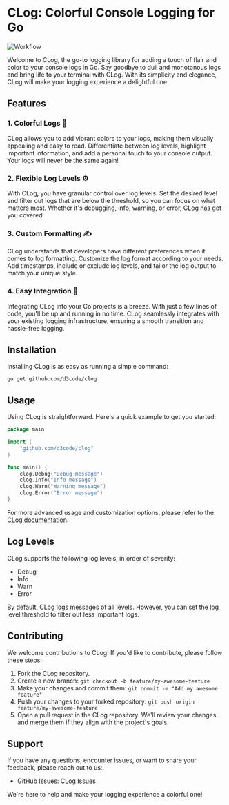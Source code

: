 # CLog: Colorful Console Logging for Go

![Workflow](https://github.com/d3code/clog/actions/workflows/run-tests.yaml/badge.svg)

Welcome to CLog, the go-to logging library for adding a touch of flair and color to your console logs in Go. Say goodbye to dull and monotonous logs and bring life to your terminal with CLog. With its simplicity and elegance, CLog will make your logging experience a delightful one.

## Features

### 1. Colorful Logs 🌈

CLog allows you to add vibrant colors to your logs, making them visually appealing and easy to read. Differentiate between log levels, highlight important information, and add a personal touch to your console output. Your logs will never be the same again!

### 2. Flexible Log Levels ⚙️

With CLog, you have granular control over log levels. Set the desired level and filter out logs that are below the threshold, so you can focus on what matters most. Whether it's debugging, info, warning, or error, CLog has got you covered.

### 3. Custom Formatting ✍️

CLog understands that developers have different preferences when it comes to log formatting. Customize the log format according to your needs. Add timestamps, include or exclude log levels, and tailor the log output to match your unique style.

### 4. Easy Integration 🚀

Integrating CLog into your Go projects is a breeze. With just a few lines of code, you'll be up and running in no time. CLog seamlessly integrates with your existing logging infrastructure, ensuring a smooth transition and hassle-free logging.

## Installation

Installing CLog is as easy as running a simple command:

```shell
go get github.com/d3code/clog
```

## Usage

Using CLog is straightforward. Here's a quick example to get you started:

```go
package main

import (
	"github.com/d3code/clog"
)

func main() {
    clog.Debug("Debug message")
    clog.Info("Info message")
    clog.Warn("Warning message")
    clog.Error("Error message")
}
```

For more advanced usage and customization options, please refer to the [CLog documentation](https://github.com/yourusername/CLog/wiki).

## Log Levels

CLog supports the following log levels, in order of severity:

- Debug
- Info
- Warn
- Error

By default, CLog logs messages of all levels. However, you can set the log level threshold to filter out less important logs.

## Contributing

We welcome contributions to CLog! If you'd like to contribute, please follow these steps:

1. Fork the CLog repository.
2. Create a new branch: `git checkout -b feature/my-awesome-feature`
3. Make your changes and commit them: `git commit -m "Add my awesome feature"`
4. Push your changes to your forked repository: `git push origin feature/my-awesome-feature`
5. Open a pull request in the CLog repository. We'll review your changes and merge them if they align with the project's goals.

## Support

If you have any questions, encounter issues, or want to share your feedback, please reach out to us:

- GitHub Issues: [CLog Issues](https://github.com/d3code/clog/issues)

We're here to help and make your logging experience a colorful one!